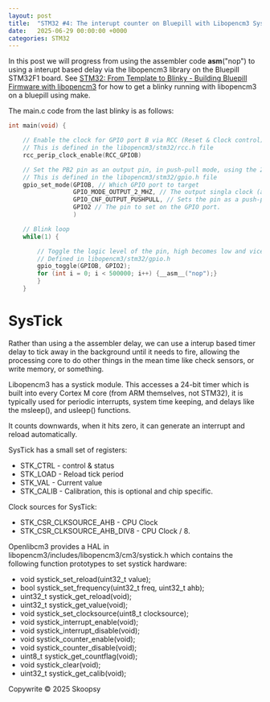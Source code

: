 ```yaml
---
layout: post
title:  "STM32 #4: The interupt counter on Bluepill with Libopencm3 SysTick "
date:   2025-06-29 00:00:00 +0000
categories: STM32
---
```


In this post we will progress from using the assembler code __asm__("nop") to using a interupt based delay via the libopencm3 library on the Bluepill STM32F1 board. See [STM32: From Template to Blinky - Building Bluepill Firmware with libopencm3](https://skoopsy.dev/stm32/2025/06/29/STM32-3-blinky-bluepill.html) for how to get a blinky running with libopencm3 on a bluepill using make. 

The main.c code from the last blinky is as follows:

```c
int main(void) {

    // Enable the clock for GPIO port B via RCC (Reset & Clock control)
    // This is defined in the libopencm3/stm32/rcc.h file
    rcc_perip_clock_enable(RCC_GPIOB)

    // Set the PB2 pin as an output pin, in push-pull mode, using the 2 MHz clock
    // This is defined in the libopencm3/stm32/gpio.h file
    gpio_set_mode(GPIOB, // Which GPIO port to target
                  GPIO_MODE_OUTPUT_2_MHZ, // The output singla clock (alternatives: 10 & 50 Mhz)
                  GPIO_CNF_OUTPUT_PUSHPULL, // Sets the pin as a push-pull output
                  GPIO2 // The pin to set on the GPIO port.
                  )

    // Blink loop
    while(1) {

        // Toggle the logic level of the pin, high becomes low and vice versa
        // Defined in libopencm3/stm32/gpio.h
        gpio_toggle(GPIOB, GPIO2);
        for (int i = 0; i < 500000; i++) {__asm__("nop");}
        }
    }
```

# SysTick
Rather than using a the assembler delay, we can use a interup based timer delay to tick away in the background until it needs to fire, allowing the processing core to do other things in the mean time like check sensors, or write memory, or something.

Libopencm3 has a systick module. This accesses a 24-bit timer which is built into every Cortex M core (from ARM themselves, not STM32), it is typically used for periodic interrupts, system time keeping, and delays like the msleep(), and usleep() functions.

It counts downwards, when it hits zero, it can generate an interrupt and reload automatically.

SysTick has a small set of registers:
- STK_CTRL - control & status
- STK_LOAD - Reload tick period
- STK_VAL - Current value
- STK_CALIB - Calibration, this is optional and chip specific.

Clock sources for SysTick:
- STK_CSR_CLKSOURCE_AHB - CPU Clock
- STK_CSR_CLKSOURCE_AHB_DIV8 - CPU Clock / 8.

Openlibcm3 provides a HAL in libopencm3/includes/libopencm3/cm3/systick.h which contains the following function prototypes to set systick hardware:

- void systick_set_reload(uint32_t value);
- bool systick_set_frequency(uint32_t freq, uint32_t ahb);
- uint32_t systick_get_reload(void);
- uint32_t systick_get_value(void);
- void systick_set_clocksource(uint8_t clocksource);
- void systick_interrupt_enable(void);
- void systick_interrupt_disable(void);
- void systick_counter_enable(void);
- void systick_counter_disable(void);
- uint8_t systick_get_countflag(void);
- void systick_clear(void);
- uint32_t systick_get_calib(void);




<script src="https://utteranc.es/client.js"
        repo="skoopsy/skoopsy.github.io"
        issue-term="pathname"
        label="blog-embedded1"
        theme="preferred-color-scheme"
        crossorigin="anonymous"
        async>
</script>

Copywrite © 2025 Skoopsy

